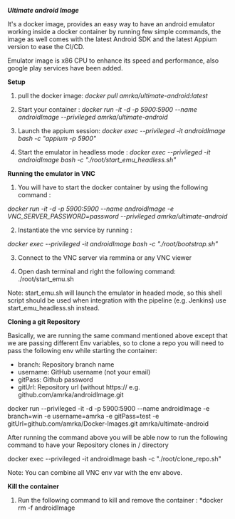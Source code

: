 ***Ultimate android Image***

It's a docker image, provides an easy way to have an android emulator working inside a docker container by running few simple commands, the image as well comes with the latest Android SDK and the latest Appium version to ease the CI/CD.

Emulator image is x86 CPU to enhance its speed and performance, also google play services have been added.

**Setup** 

1. pull the docker image: *docker pull amrka/ultimate-android:latest*

2. Start your container : *docker run -it -d -p 5900:5900 --name androidImage --privileged amrka/ultimate-android*

3. Launch the appium session: *docker exec --privileged  -it androidImage bash -c "appium -p 5900"*

4. Start the emulator in headless mode : *docker exec --privileged  -it androidImage bash -c "./root/start_emu_headless.sh"*


**Running the emulator in VNC**

1. You will have to start the docker container by using the following command : 

*docker run -it -d -p 5900:5900 --name androidImage -e VNC_SERVER_PASSWORD=password  --privileged amrka/ultimate-android*

2. Instantiate the vnc service by running : 

*docker exec --privileged  -it androidImage bash -c "./root/bootstrap.sh"*

3. Connect to the VNC server via remmina or any VNC viewer

4. Open dash terminal and right the following command:  ./root/start_emu.sh

Note: start_emu.sh will launch the emulator in headed mode, so this shell script should be used when integration with the pipeline (e.g. Jenkins)
 use start_emu_headless.sh instead.

**Cloning a git Repository**

Basically, we are running the same command mentioned above except that we are passing different Env variables, so to clone a repo you will need to pass the following env
while starting the container:

- branch:      Repository branch name
- username: GitHub username (not your email)
- gitPass:      Github password
- gitUrl:        Repository url (without https://   e.g. github.com/amrka/androidImage.git

docker run --privileged -it -d -p 5900:5900 --name androidImage -e branch=win -e username=amrka -e gitPass=test -e gitUrl=github.com/amrka/Docker-Images.git amrka/ultimate-android

After running the command above you will be able now to run the following command to have  your
Repository clones in / directory 

docker exec --privileged -it androidImage bash -c "./root/clone_repo.sh"

Note: You can combine all VNC env var with the env above.


**Kill the container**
1. Run the following command to kill and remove the container : *docker rm -f  androidImage
